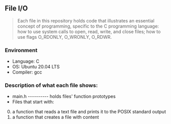 ## File I/O
> Each file in this repository holds code that illustrates an essential concept of programming,
> specific to the C programming language:
> how to use system calls to open, read, write, and close files; how to use flags O_RDONLY, O_WRONLY, O_RDWR.

### Environment
* Language: C
* OS: Ubuntu 20.04 LTS
* Compiler: gcc

### Description of what each file shows:
* main.h ---------- holds files' function prototypes
* Files that start with:
0. a function that reads a text file and prints it to the POSIX standard output
1. a function that creates a file with content
